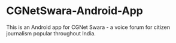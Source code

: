 CGNetSwara-Android-App
======================
This is an Android app for CGNet Swara - a voice forum for citizen journalism popular throughout India.

